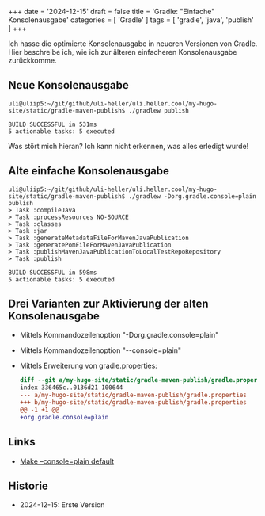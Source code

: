 +++
date = '2024-12-15'
draft = false
title = 'Gradle: "Einfache" Konsolenausgabe'
categories = [ 'Gradle' ]
tags = [ 'gradle', 'java', 'publish' ]
+++

<!--
Gradle: "Einfache" Konsolenausgabe
==================================
-->

Ich hasse die optimierte Konsolenausgabe in neueren
Versionen von Gradle. Hier beschreibe ich, wie
ich zur älteren einfacheren Konsolenausgabe zurückkomme.

<!--more-->

Neue Konsolenausgabe
--------------------

```
uli@uliip5:~/git/github/uli-heller/uli.heller.cool/my-hugo-site/static/gradle-maven-publish$ ./gradlew publish

BUILD SUCCESSFUL in 531ms
5 actionable tasks: 5 executed
```

Was stört mich hieran? Ich kann nicht erkennen, was
alles erledigt wurde!

Alte einfache Konsolenausgabe
-----------------------------

```
uli@uliip5:~/git/github/uli-heller/uli.heller.cool/my-hugo-site/static/gradle-maven-publish$ ./gradlew -Dorg.gradle.console=plain publish
> Task :compileJava
> Task :processResources NO-SOURCE
> Task :classes
> Task :jar
> Task :generateMetadataFileForMavenJavaPublication
> Task :generatePomFileForMavenJavaPublication
> Task :publishMavenJavaPublicationToLocalTestRepoRepository
> Task :publish

BUILD SUCCESSFUL in 598ms
5 actionable tasks: 5 executed
```

Drei Varianten zur Aktivierung der alten Konsolenausgabe
--------------------------------------------------------

- Mittels Kommandozeilenoption "-Dorg.gradle.console=plain"
- Mittels Kommandozeilenoption "--console=plain"
- Mittels Erweiterung von gradle.properties:

  ```diff
  diff --git a/my-hugo-site/static/gradle-maven-publish/gradle.properties b/my-hugo-site/static/gradle-maven-publish/gradle.properties
  index 336465c..0136d21 100644
  --- a/my-hugo-site/static/gradle-maven-publish/gradle.properties
  +++ b/my-hugo-site/static/gradle-maven-publish/gradle.properties
  @@ -1 +1 @@
  +org.gradle.console=plain
  ```

Links
-----

- [Make –console=plain default](https://discuss.gradle.org/t/make-console-plain-default/23514)

Historie
--------

- 2024-12-15: Erste Version
